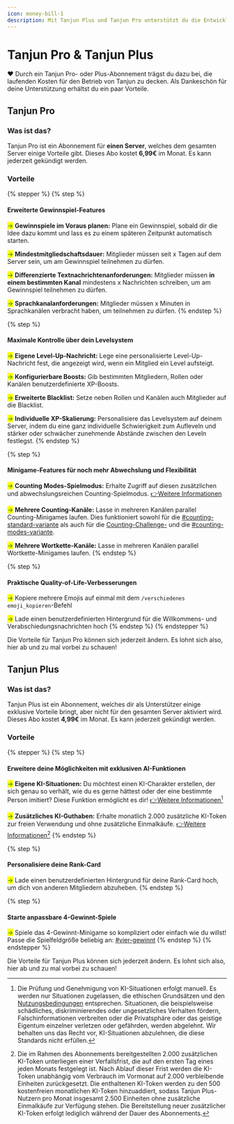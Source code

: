 ```yaml
---
icon: money-bill-1
description: Mit Tanjun Plus und Tanjun Pro unterstützt du die Entwicklung des Tanjun Bots.
---
```


# Tanjun Pro & Tanjun Plus

❤️ Durch ein Tanjun Pro- oder Plus-Abonnement trägst du dazu bei, die laufenden Kosten für den Betrieb von Tanjun zu decken. Als Dankeschön für deine Unterstützung erhältst du ein paar Vorteile.

## Tanjun Pro

### Was ist das?

Tanjun Pro ist ein Abonnement für **einen Server**, welches dem gesamten Server einige Vorteile gibt. Dieses Abo kostet **6,99€** im Monat. Es kann jederzeit gekündigt werden.

### Vorteile

{% stepper %}
{% step %}
#### Erweiterte Gewinnspiel-Features

<mark style="color:green;">→</mark> **Gewinnspiele im Voraus planen:** Plane ein Gewinnspiel, sobald dir die Idee dazu kommt und lass es zu einem späteren Zeitpunkt automatisch starten.

<mark style="color:green;">→</mark> **Mindestmitgliedschaftsdauer:** Mitglieder müssen seit x Tagen auf dem Server sein, um am Gewinnspiel teilnehmen zu dürfen.

<mark style="color:green;">→</mark> **Differenzierte Textnachrichtenanforderungen:** Mitglieder müssen **in einem bestimmten Kanal** mindestens x Nachrichten schreiben, um am Gewinnspiel teilnehmen zu dürfen.

<mark style="color:green;">→</mark> **Sprachkanalanforderungen:** Mitglieder müssen x Minuten in Sprachkanälen verbracht haben, um teilnehmen zu dürfen.
{% endstep %}

{% step %}
#### Maximale Kontrolle über dein Levelsystem

<mark style="color:green;">→</mark> **Eigene Level-Up-Nachricht:** Lege eine personalisierte Level-Up-Nachricht fest, die angezeigt wird, wenn ein Mitglied ein Level aufsteigt.

<mark style="color:green;">→</mark> **Konfigurierbare Boosts:** Gib bestimmten Mitgliedern, Rollen oder Kanälen benutzerdefinierte XP-Boosts.

<mark style="color:green;">→</mark> **Erweiterte Blacklist:** Setze neben Rollen und Kanälen auch Mitglieder auf die Blacklist.

<mark style="color:green;">→</mark> **Individuelle XP-Skalierung:** Personalisiere das Levelsystem auf deinem Server, indem du eine ganz individuelle Schwierigkeit zum Aufleveln und stärker oder schwächer zunehmende Abstände zwischen den Leveln festlegst.
{% endstep %}

{% step %}
#### Minigame-Features für noch mehr Abwechslung und Flexibilität

<mark style="color:green;">→</mark> **Counting Modes-Spielmodus:** Erhalte Zugriff auf diesen zusätzlichen und abwechslungsreichen Counting-Spielmodus. [👉Weitere Informationen](docs/minigames/counting/#counting-modes-variante)

<mark style="color:green;">→</mark> **Mehrere Counting-Kanäle:** Lasse in mehreren Kanälen parallel Counting-Minigames laufen. Dies funktioniert sowohl für die [#counting-standard-variante](docs/minigames/counting/#counting-standard-variante "mention") als auch für die [Counting-Challenge-](docs/minigames/counting/#counting-challenge-variante) und die [#counting-modes-variante](docs/minigames/counting/#counting-modes-variante "mention").

<mark style="color:green;">→</mark> **Mehrere Wortkette-Kanäle:** Lasse in mehreren Kanälen parallel Wortkette-Minigames laufen.
{% endstep %}

{% step %}
#### Praktische Quality-of-Life-Verbesserungen

<mark style="color:green;">→</mark> Kopiere mehrere Emojis auf einmal mit dem `/verschiedenes emoji_kopieren`-Befehl

<mark style="color:green;">→</mark> Lade einen benutzerdefinierten Hintergrund für die Willkommens- und Verabschiedungsnachrichten hoch
{% endstep %}
{% endstepper %}

Die Vorteile für Tanjun Pro können sich jederzeit ändern. Es lohnt sich also, hier ab und zu mal vorbei zu schauen!

## Tanjun Plus

### Was ist das?

Tanjun Plus ist ein Abonnement, welches dir als Unterstützer einige exklusive Vorteile bringt, aber nicht für den gesamten Server aktiviert wird. Dieses Abo kostet **4,99€** im Monat. Es kann jederzeit gekündigt werden.

### Vorteile

{% stepper %}
{% step %}
#### Erweitere deine Möglichkeiten mit exklusiven AI-Funktionen

<mark style="color:green;">→</mark> **Eigene KI-Situationen:** Du möchtest einen KI-Charakter erstellen, der sich genau so verhält, wie du es gerne hättest oder der eine bestimmte Person imitiert? Diese Funktion ermöglicht es dir! [👉Weitere Informationen](#user-content-fn-1)[^1]

<mark style="color:green;">→</mark> **Zusätzliches KI-Guthaben:** Erhalte monatlich 2.000 zusätzliche KI-Token zur freien Verwendung und ohne zusätzliche Einmalkäufe. [👉Weitere Informationen](#user-content-fn-2)[^2]
{% endstep %}

{% step %}
#### Personalisiere deine Rank-Card

<mark style="color:green;">→</mark> Lade einen benutzerdefinierten Hintergrund für deine Rank-Card hoch, um dich von anderen Mitgliedern abzuheben.
{% endstep %}

{% step %}
#### Starte anpassbare 4-Gewinnt-Spiele

<mark style="color:green;">→</mark> Spiele das 4-Gewinnt-Minigame so kompliziert oder einfach wie du willst! Passe die Spielfeldgröße beliebig an: [#vier-gewinnt](docs/minigames/games.md#vier-gewinnt "mention")
{% endstep %}
{% endstepper %}

Die Vorteile für Tanjun Plus können sich jederzeit ändern. Es lohnt sich also, hier ab und zu mal vorbei zu schauen!

[^1]: Die Prüfung und Genehmigung von KI-Situationen erfolgt manuell. Es werden nur Situationen zugelassen, die ethischen Grundsätzen und den [Nutzungsbedingungen](legal/terms-of-service.md) entsprechen. Situationen, die beispielsweise schädliches, diskriminierendes oder ungesetzliches Verhalten fördern, Falschinformationen verbreiten oder die Privatsphäre oder das geistige Eigentum einzelner verletzen oder gefährden, werden abgelehnt. Wir behalten uns das Recht vor, KI-Situationen abzulehnen, die diese Standards nicht erfüllen.

[^2]: Die im Rahmen des Abonnements bereitgestellten 2.000 zusätzlichen KI-Token unterliegen einer Verfallsfrist, die auf den ersten Tag eines jeden Monats festgelegt ist. Nach Ablauf dieser Frist werden die KI-Token unabhängig vom Verbrauch im Vormonat auf 2.000 verbleibende Einheiten zurückgesetzt. Die enthaltenen KI-Token werden zu den 500 kostenfreien monatlichen KI-Token hinzuaddiert, sodass Tanjun Plus-Nutzern pro Monat insgesamt 2.500 Einheiten ohne zusätzliche Einmalkäufe zur Verfügung stehen. Die Bereitstellung neuer zusätzlicher KI-Token erfolgt lediglich während der Dauer des Abonnements.
